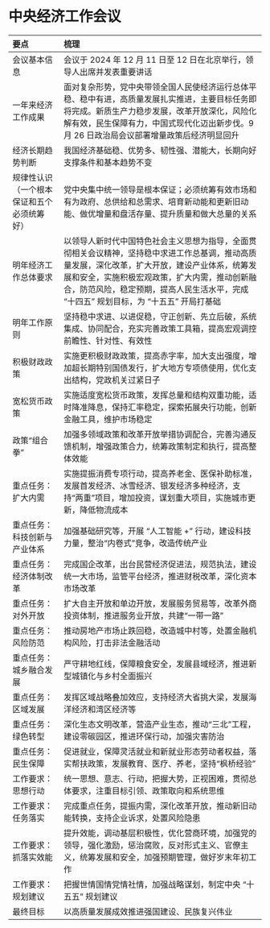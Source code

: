 # 中央经济工作会议[](https://sakib.hidns.co/政治理论/时政篇/2025中央经济工作会议.html#中央经济工作会议)

 

| 要点                                       | 梳理                                                         |
| :----------------------------------------- | :----------------------------------------------------------- |
| 会议基本信息                               | 会议于 2024 年 12 月 11 日至 12 日在北京举行，领导人出席并发表重要讲话 |
| 一年来经济工作成果                         | 面对复杂形势，党中央带领全国人民使经济运行总体平稳、稳中有进，高质量发展扎实推进，主要目标任务即将完成。新质生产力稳步发展，改革开放深化，风险化解有效，民生保障有力，中国式现代化迈出新步伐。9月 26 日政治局会议部署增量政策后经济明显回升 |
| 经济长期趋势判断                           | 我国经济基础稳、优势多、韧性强、潜能大，长期向好支撑条件和基本趋势不变 |
| 规律性认识（一个根本保证和五个必须统筹好） | 党中央集中统一领导是根本保证；必须统筹有效市场和有为政府、总供给和总需求、培育新动能和更新旧动能、做优增量和盘活存量、提升质量和做大总量的关系 |
| 明年经济工作总体要求                       | 以领导人新时代中国特色社会主义思想为指导，全面贯彻相关会议精神，坚持稳中求进工作总基调，推动高质量发展，深化改革，扩大开放，建设产业体系，统筹发展和安全，实施积极宏观政策，扩大内需，推动创新融合，防范风险，稳定预期，提高人民生活水平，完成 “十四五” 规划目标，为 “十五五” 开局打基础 |
| 明年工作原则                               | 坚持稳中求进、以进促稳，守正创新、先立后破，系统集成、协同配合，充实完善政策工具箱，提高宏观调控前瞻性、针对性、有效性 |
| 积极财政政策                               | 实施更积极财政政策，提高赤字率，加大支出强度，增加超长期特别国债发行，扩大地方专项债使用，优化支出结构，党政机关过紧日子 |
| 宽松货币政策                               | 实施适度宽松货币政策，发挥总量和结构双重功能，适时降准降息，保持汇率稳定，探索拓展央行功能，创新金融工具，维护市场稳定 |
| 政策“组合拳”                               | 加强多领域政策和改革开放举措协调配合，完善沟通反馈机制，增强政策合力，统筹政策制定和执行，提高整体效能 |
| 重点任务：扩大内需                         | 实施提振消费专项行动，提高养老金、医保补助标准，发展首发经济、冰雪经济、银发经济多种经济，支持“两重”项目，增加投资，谋划重大项目，实施城市更新，降低物流成本 |
| 重点任务：科技创新与产业体系               | 加强基础研究等，开展 “人工智能 +” 行动，建设科技力量，整治“内卷式”竞争，改造传统产业 |
| 重点任务：经济体制改革                     | 完成国企改革，出台民营经济促进法，规范执法，建设统一大市场，监管平台经济，推进财税改革，深化资本市场改革 |
| 重点任务：对外开放                         | 扩大自主开放和单边开放，发展服务贸易等，改革外商投资体制，推进服务业开放，共建“一带一路” |
| 重点任务：风险防范                         | 推动房地产市场止跌回稳，改造城中村等，处置金融机构风险，打击非法金融活动 |
| 重点任务：城乡融合发展                     | 严守耕地红线，保障粮食安全，发展县域经济，推进新型城镇化与乡村全面振兴 |
| 重点任务：区域发展                         | 发挥区域战略叠加效应，支持经济大省挑大梁，发展海洋经济和湾区经济等 |
| 重点任务：绿色转型                         | 深化生态文明改革，营造产业生态，推动“三北”工程，建设零碳园区，推进环保行动，加强灾害防治 |
| 重点任务：民生保障                         | 促进就业，保障灵活就业和新就业形态劳动者权益，落实帮扶政策，发展教育、医疗、养老，坚持“枫桥经验” |
| 工作要求：思想行动                         | 统一思想、意志、行动，把握大势，正视困难，贯彻总体要求，注重目标引领、政策取向和系统思维 |
| 工作要求：任务落实                         | 完成重点任务，提振内需，深化改革开放，推动新旧动能转换，支持企业诉求，处置风险隐患 |
| 工作要求：抓落实效能                       | 提升效能，调动基层积极性，优化营商环境，加强党的领导，强化激励，惩治腐败，反对形式主义、官僚主义，统筹发展和安全，加强预期管理，做好岁末年初工作 |
| 工作要求：规划建议                         | 把握世情国情党情社情，加强战略谋划，制定中央 “十五五” 规划建议 |
| 最终目标                                   | 以高质量发展成效推进强国建设、民族复兴伟业                   |



